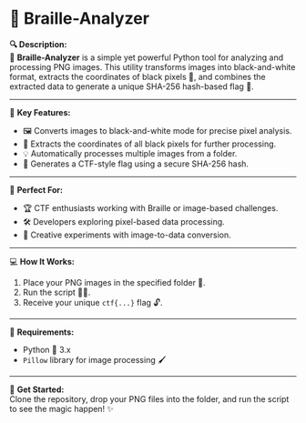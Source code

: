 # 📜 Braille-Analyzer

**🔍 Description:**  
🌟 **Braille-Analyzer** is a simple yet powerful Python tool for analyzing and processing PNG images. This utility transforms images into black-and-white format, extracts the coordinates of black pixels 🖤, and combines the extracted data to generate a unique SHA-256 hash-based flag 🔐.  

---

🎯 **Key Features:**  
- 🖼️ Converts images to black-and-white mode for precise pixel analysis.  
- 📍 Extracts the coordinates of all black pixels for further processing.  
- 💡 Automatically processes multiple images from a folder.  
- 🔑 Generates a CTF-style flag using a secure SHA-256 hash.  

---

👾 **Perfect For:**  
- 🏆 CTF enthusiasts working with Braille or image-based challenges.  
- 🛠️ Developers exploring pixel-based data processing.  
- 🎨 Creative experiments with image-to-data conversion.  

---

💻 **How It Works:**  
1. Place your PNG images in the specified folder 📂.  
2. Run the script 🏃‍♂️.  
3. Receive your unique `ctf{...}` flag 🔓.  

---

📖 **Requirements:**  
- Python 🐍 3.x  
- `Pillow` library for image processing 🖌️  

---

🚀 **Get Started:**  
Clone the repository, drop your PNG files into the folder, and run the script to see the magic happen! ✨
